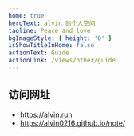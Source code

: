 ```yaml
---
home: true
heroText: alvin 的个人空间
tagline: Peace and love
bgImageStyle: { height: '0' }
isShowTitleInHome: false
actionText: Guide
actionLink: /views/other/guide
---
```


## 访问网址

- https://alvin.run
- https://alvin0216.github.io/note/
